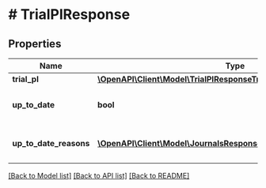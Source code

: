 # # TrialPlResponse

## Properties

Name | Type | Description | Notes
------------ | ------------- | ------------- | -------------
**trial_pl** | [**\OpenAPI\Client\Model\TrialPlResponseTrialPl**](TrialPlResponseTrialPl.md) |  |
**up_to_date** | **bool** | 集計結果が最新かどうか |
**up_to_date_reasons** | [**\OpenAPI\Client\Model\JournalsResponseJournalsUpToDateReasons[]**](JournalsResponseJournalsUpToDateReasons.md) | 集計が最新でない場合の要因情報 | [optional]

[[Back to Model list]](../../README.md#models) [[Back to API list]](../../README.md#endpoints) [[Back to README]](../../README.md)
